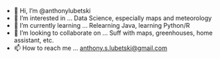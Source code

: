 - 👋 Hi, I’m @anthonylubetski
- 👀 I’m interested in ... Data Science, especially maps and meteorology
- 🌱 I’m currently learning ... Relearning Java, learning Python/R
- 💞️ I’m looking to collaborate on ... Suff with maps, greenhouses, home assistant, etc.
- 📫 How to reach me ... anthony.s.lubetski@gmail.com

<!---
anthonylubetski/anthonylubetski is a ✨ special ✨ repository because its `README.md` (this file) appears on your GitHub profile.
You can click the Preview link to take a look at your changes.
--->
